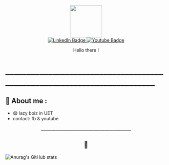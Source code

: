 <div id="header" align="center">
  <img src="https://media.giphy.com/media/M9gbBd9nbDrOTu1Mqx/giphy.gif" width="100"/>
</div>
<div id="badges" align = "center">
  <a href="https://www.facebook.com/vietanh.duongnguyen.7/">
    <img src="https://img.shields.io/badge/facebook-blue?style=for-the-badge&logo=facebook&logoColor=white" alt="LinkedIn Badge"/>
  </a>
  <a href="https://www.youtube.com/channel/UCV8Gh7LF3xbtwbogpDIACfQ">
    <img src="https://img.shields.io/badge/YouTube-red?style=for-the-badge&logo=youtube&logoColor=white" alt="Youtube Badge"/>
  </a>
<!--   <a href="your-twitter-URL">
    <img src="https://img.shields.io/badge/Twitter-blue?style=for-the-badge&logo=twitter&logoColor=white" alt="Twitter Badge"/>
  </a> -->
  <p> Hello there !</p>
</div>

# ________________________________________________________________________

## 🐨  About me :

- 😪 lazy boiz in UET 
- contact: fb & youtube 

<div align="center">
____________________________________________

## 🍫

 </div>
 
![Anurag's GitHub stats](https://github-readme-stats.vercel.app/api?username=vanhsusu03&show_icons=true&theme=dracula)               
<!-- [![GitHub Streak](http://github-readme-streak-stats.herokuapp.com?user=vanhsusu03&theme=dark&border_radius=4.4)](https://git.io/streak-stats)                                    -->
<!-- [![Top Langs](https://github-readme-stats.vercel.app/api/top-langs/?username=vanhsusu03&langs_count=8)](https://github.com/anuraghazra/github-readme-stats) -->
